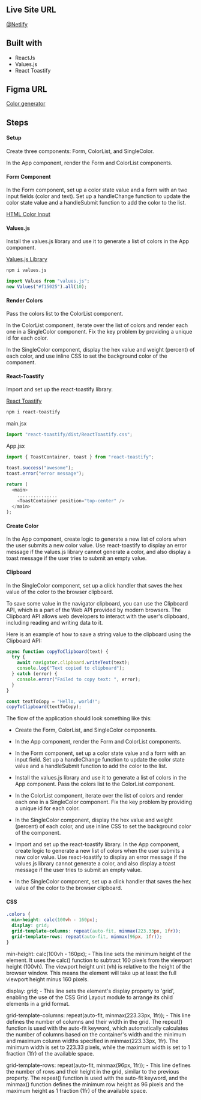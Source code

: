 ## Live Site URL

[@Netlify](https://color-generator-sayantan627.netlify.app/)

## Built with

- ReactJs
- Values.js
- React Toastify

## Figma URL

[Color generator](https://www.figma.com/file/P2SJ5QGOZvi49EOpoVTvsT/Color-generator?node-id=0%3A1&t=ZY2gnIJ9zGTSXPW8-1)

## Steps

#### Setup

Create three components: Form, ColorList, and SingleColor.

In the App component, render the Form and ColorList components.

#### Form Component

In the Form component, set up a color state value and a form with an two input fields (color and text). Set up a handleChange function to update the color state value and a handleSubmit function to add the color to the list.

[HTML Color Input](https://developer.mozilla.org/en-US/docs/Web/HTML/Element/input/color)

#### Values.js

Install the values.js library and use it to generate a list of colors in the App component.

[Values.js Library](https://github.com/noeldelgado/values.js/blob/master/README.md)

```sh
npm i values.js

```

```js
import Values from "values.js";
new Values("#f15025").all(10);
```

#### Render Colors

Pass the colors list to the ColorList component.

In the ColorList component, iterate over the list of colors and render each one in a SingleColor component. Fix the key problem by providing a unique id for each color.

In the SingleColor component, display the hex value and weight (percent) of each color, and use inline CSS to set the background color of the component.

#### React-Toastify

Import and set up the react-toastify library.

[React Toastify](https://fkhadra.github.io/react-toastify/introduction)

```sh
npm i react-toastify
```

main.jsx

```js
import "react-toastify/dist/ReactToastify.css";
```

App.jsx

```js
import { ToastContainer, toast } from "react-toastify";

toast.success("awesome");
toast.error("error message");

return (
  <main>
    ...............
    <ToastContainer position="top-center" />
  </main>
);
```

#### Create Color

In the App component, create logic to generate a new list of colors when the user submits a new color value. Use react-toastify to display an error message if the values.js library cannot generate a color, and also display a toast message if the user tries to submit an empty value.

#### Clipboard

In the SingleColor component, set up a click handler that saves the hex value of the color to the browser clipboard.

To save some value in the navigator clipboard, you can use the Clipboard API, which is a part of the Web API provided by modern browsers. The Clipboard API allows web developers to interact with the user's clipboard, including reading and writing data to it.

Here is an example of how to save a string value to the clipboard using the Clipboard API:

```js
async function copyToClipboard(text) {
  try {
    await navigator.clipboard.writeText(text);
    console.log("Text copied to clipboard");
  } catch (error) {
    console.error("Failed to copy text: ", error);
  }
}

const textToCopy = "Hello, world!";
copyToClipboard(textToCopy);
```

The flow of the application should look something like this:

- Create the Form, ColorList, and SingleColor components.

- In the App component, render the Form and ColorList components.

- In the Form component, set up a color state value and a form with an input field. Set up a handleChange function to update the color state value and a handleSubmit function to add the color to the list.

- Install the values.js library and use it to generate a list of colors in the App component. Pass the colors list to the ColorList component.

- In the ColorList component, iterate over the list of colors and render each one in a SingleColor component. Fix the key problem by providing a unique id for each color.

- In the SingleColor component, display the hex value and weight (percent) of each color, and use inline CSS to set the background color of the component.

- Import and set up the react-toastify library. In the App component, create logic to generate a new list of colors when the user submits a new color value. Use react-toastify to display an error message if the values.js library cannot generate a color, and also display a toast message if the user tries to submit an empty value.

- In the SingleColor component, set up a click handler that saves the hex value of the color to the browser clipboard.

#### CSS

```css
.colors {
  min-height: calc(100vh - 160px);
  display: grid;
  grid-template-columns: repeat(auto-fit, minmax(223.33px, 1fr));
  grid-template-rows: repeat(auto-fit, minmax(96px, 1fr));
}
```

min-height: calc(100vh - 160px); - This line sets the minimum height of the element. It uses the calc() function to subtract 160 pixels from the viewport height (100vh). The viewport height unit (vh) is relative to the height of the browser window. This means the element will take up at least the full viewport height minus 160 pixels.

display: grid; - This line sets the element's display property to 'grid', enabling the use of the CSS Grid Layout module to arrange its child elements in a grid format.

grid-template-columns: repeat(auto-fit, minmax(223.33px, 1fr)); - This line defines the number of columns and their width in the grid. The repeat() function is used with the auto-fit keyword, which automatically calculates the number of columns based on the container's width and the minimum and maximum column widths specified in minmax(223.33px, 1fr). The minimum width is set to 223.33 pixels, while the maximum width is set to 1 fraction (1fr) of the available space.

grid-template-rows: repeat(auto-fit, minmax(96px, 1fr)); - This line defines the number of rows and their height in the grid, similar to the previous property. The repeat() function is used with the auto-fit keyword, and the minmax() function defines the minimum row height as 96 pixels and the maximum height as 1 fraction (1fr) of the available space.
